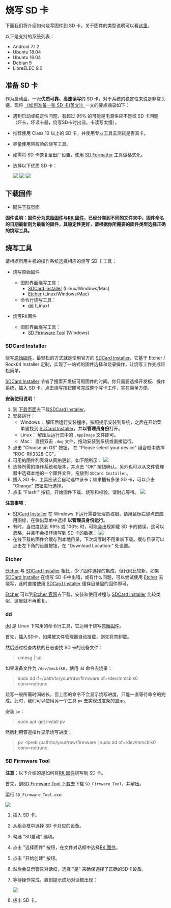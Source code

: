 # 烧写 SD 卡

下面我们将介绍如何烧写固件到 SD 卡。关于固件的类型说明可以看[这里](started.md#firmware-format)。

以下是支持的系统列表：

- Android 7.1.2
- Ubuntu 18.04
- Ubuntu 16.04
- Debian 9
- LibreELEC 9.0

## 准备 SD 卡

作为启动盘，一张**优质可靠、高速读写**的 SD 卡，对于系统的稳定性来说是非常关键。现将 [《如何准备一张 SD 卡(英文)》](https://docs.armbian.com/User-Guide_Getting-Started/#how-to-prepare-a-sd-card)一文的要点摘录如下：

- 遇到启动或稳定性问题，有超过 95% 的可能是电源供应不足或 SD 卡问题（坏卡，坏读卡器，烧写SD卡时出错，卡读写太慢）。
- 推荐使用 Class 10 以上的 SD 卡，并使用专业工具去测试是否真卡。
- 尽量使用带校验的烧写工具。
- 如需将 SD 卡恢复至出厂设置，使用 [SD Formatter](https://www.sdcard.org/downloads/formatter_4/) 工具做格式化。
- 选择以下优质 SD 卡：

    ![](img/sdcard-samsung-1.png) ![](img/sdcard-sandisk-1.png) ![](img/sdcard-transcend-1.png)

## 下载固件

- [固件下载页面](http://www.t-firefly.com/doc/download/page/id/34.html)

**固件说明：固件分为[原始固件]与[RK 固件]，已经分类到不同的文件夹中，固件命名的日期最新则为最新的固件，其稳定性更好，请根据你所需要的固件类型选择正确的烧写工具。**

## 烧写工具

请根据所用主机的操作系统选择相应的烧写 SD 卡工具：

- 烧写原始固件
    + 图形界面烧写工具：
        * [SDCard Installer] (Linux/Windows/Mac)
        * [Etcher] (Linux/Windows/Mac)
    + 命令行烧写工具：
        * [dd] (Linux)

- 烧写RK固件
    + 图形界面烧写工具：
        * [SD Firmware Tool] (Windows)

### SDCard Installer

烧写[原始固件]，最轻松的方式就是使用官方的 [SDCard Installer]，它基于 Etcher / Rock64 Installer 定制，实现了一站式的固件选择和烧录操作，让烧写工作变成轻松简单。

[SDCard Installer] 节省了搜索开发板可用固件的时间。你只需要选择开发板、操作系统，插入 SD 卡，点击烧写按钮即可完成整个写卡工作，实在简单方便。

**安装使用说明**：

1. 到 [下载页面]去下载[SDCard Installer]。
2. 安装运行：
    + Windows： 解压后运行安装程序，按照提示安装到系统，之后在开始菜单里找到 [SDCard Installer]，并**以管理员身份**打开。
    + Linux： 解压后运行其中的 `.AppImage` 文件即可。
    + Mac： 直接双击 `.dwg` 文件，拖动安装到系统或直接运行。
3. 点击 "Choose an OS" 按钮， 在 "Please select your device" 组合框中选择 "ROC-RK3328-CC"。
4. 可用的固件列表将从网络更新，如下图所示：
    ![](img/started_sdcard-installer.png)
5. 选择所需的操作系统和版本，并点击 "OK" 按钮确认。另外也可以从文件管理器中选择本地的一个固件文件，拖放到 `SDCard Installer`。
6. 插入 SD 卡，工具应该会自动选中该卡；如果插有多张 SD 卡，可以点击 "Change" 按钮进行选择。
7. 点击 "Flash!" 按钮，开始固件下载、烧写和校验，请耐心等待。
    ![](img/started_sdcard-installer_flashing.png)

**注意事项**：

- [SDCard Installer] 在 Windows 下运行需要管理员权限，请用鼠标右键点击应用图标，在弹出菜单中选择 **以管理员身份运行**。
- 有时，当进度达到 99％ 或 100％ 时，可能会出现卸载 SD 卡的错误，这可以忽略，并且不会损坏烧写到 SD 卡的数据：
    ![](img/started_sdcard-installer_umount_fail.png)
- 在线下载的固件会缓存到本地目录，下次烧写时不用重新下载。缓存目录可以点击左下角的设置按钮，在 "Download Location:" 处设置。

### Etcher

[Etcher] 与 [SDCard Installer] 相比，少了固件选择的集成，但代码比较新。如果 [SDCard Installer] 在烧写 SD 卡中出错，或有什么问题，可以尝试使用 [Etcher] 去烧写，此时直接使用 [SDCard Installer] 缓存目录里的固件即可。

[Etcher] 可以到[Etcher 官网](https://etcher.io)去下载，安装和使用过程与 [SDCard Installer] 比较类似，这里就不再重复。

### dd

[dd] 是 Linux 下常用的命令行工具，它适用于烧写[原始固件]。

首先，插入SD卡，如果被文件管理器自动挂载，则先将其卸载。

然后通过检查内核的日志查找 SD 卡的设备文件：
> dmesg | tail

如果设备文件为 `/dev/mmcblk0`，使用 `dd` 命令去烧录：
> sudo dd if=/path/to/your/raw/firmware of=/dev/mmcblk0 conv=notrunc

烧写一般所需时间较长，但上面的命令不会显示烧写进度，只能一直等待命令的完成。此时，我们可以使用另一个工具 `pv` 去实现进度条的显示。

安装 `pv`：
> sudo apt-get install pv

然后利用管道操作显示烧写进度：
> pv -tpreb /path/to/your/raw/firmware | sudo dd of=/dev/mmcblk0 conv=notrunc

### SD Firmware Tool

**注意**：以下介绍的是如何将[RK 固件]烧写到 SD 卡。

首先，到[SD Firmware Tool 下载](http://download.t-firefly.com/product/RK3328/Tools/SD_Firmware_Tool/SD_Firmware_Tool1.56.zip)去下载 `SD_Firmware_Tool`，并解压。

运行 `SD_Firmware_Tool.exe`:

![](img/sdfirmwaretool.zh_CN.png)

1. 插入 SD 卡。
2. 从组合框中选择 SD 卡对应的设备。
3. 勾选 "SD启动" 选项。
4. 点击 "选择固件" 按钮，在文件对话框中选择[RK 固件]。
5. 点击 "开始创建" 按钮。
6. 然后会显示警告对话框，选择 "是" 来确保选择了正确的SD卡设备。
7. 等待操作完成，直到提示成功对话框出现：

    ![](img/sdfirmwaretool_done.zh_CN.png)

8. 拔出 SD 卡。

[《上手指南》]: started.md
[《常见问题解答》]: faq.md
[《串口调试》]: debug.md
[《编译 Linux 根文件系统》]: linux_build_rootfilesystem.md
[联系方式]: resource.md#社区
[原始固件]: started.md#raw-firmware-format
[RK 固件]: started.md#rk-firmware-format
[分区映像]: started.md#partition-image
[SDCard Installer]: flash_sd.md#sdcard-installer
[Etcher]: flash_sd.md#etcher
[dd]: flash_sd.md#dd
[SD Firmware Tool]: flash_sd.md#sd-firmware-tool
[AndroidTool]: flash_emmc.md#androidtool
[upgrade_tool]: flash_emmc.md#upgrade-tool
[rkdeveloptool]: flash_emmc.md#rkdeveloptool
[Rockusb 模式]: flash_emmc.md#rockusb-mode
[Maskrom 模式]: flash_emmc.md#maskrom-mode
[Rockusb 驱动]: flash_emmc.md#rockusb-driver
[ROC-RK3328-CC]: http://www.t-firefly.com/product/rocrk3328cc.html "ROC-RK3328-CC 官网"
[下载页面]: http://www.t-firefly.com/doc/download/page/id/34.html
[论坛]: http://bbs.t-firefly.com
[脸书]: https://www.facebook.com/TeeFirefly
[Google+]: https://plus.google.com/u/0/communities/115232561394327947761
[油管]: https://www.youtube.com/channel/UCk7odZvUrTG0on8HXnBT7gA
[推特]: https://twitter.com/TeeFirefly
[在线商城]: http://store.t-firefly.com
[USB 转串口适配器]: https://store.t-firefly.com/goods.php?id=24
[5V2A 电源适配器]: https://store.t-firefly.com/goods.php?id=69
[eMMC 闪存]: https://store.t-firefly.com/goods.php?id=71
[《存储映射》]: http://opensource.rock-chips.com/wiki_Partitions#Default_storage_map
